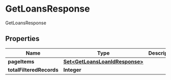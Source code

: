

# GetLoansResponse

GetLoansResponse

## Properties

| Name | Type | Description | Notes |
|------------ | ------------- | ------------- | -------------|
|**pageItems** | [**Set&lt;GetLoansLoanIdResponse&gt;**](GetLoansLoanIdResponse.md) |  |  [optional] |
|**totalFilteredRecords** | **Integer** |  |  [optional] |



